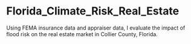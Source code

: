 # Florida_Climate_Risk_Real_Estate
Using FEMA insurance data and appraiser data, I evaluate the impact of flood risk on the real estate market in Collier County, Florida.
